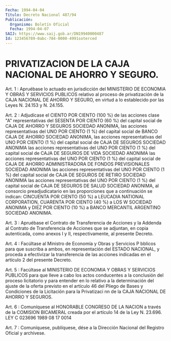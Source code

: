 ```yaml
---
Fecha: 1994-04-04
Título: Decreto Nacional 487/94
Publicación:
  Organismo: Boletín Oficial
  Fecha: 1994-04-07
SAIJ: https://www.saij.gob.ar/DN19940000487
Id: 123456789-0abc-784-0000-4991soterced
---
```

# PRIVATIZACION DE LA CAJA NACIONAL DE AHORRO Y SEGURO.

<a id="1"></a>
Art. 1 : Apruébase lo actuado en jurisdicción del MINISTERIO DE ECONOMIA  Y  OBRAS  Y  SERVICIOS  PUBLICOS  relativo  al proceso de privatización de la CAJA NACIONAL DE AHORRO Y SEGURO, en  virtud  a lo establecido por las Leyes N. 24.153 y N. 24.155.

<a id="2"></a>
Art.  2  :  Adjudícase  el  CIENTO  POR  CIENTO (100 %) de las acciones clase "A" representativas del SESENTA  POR  CIENTO  (60 %) del  capital  social  de CAJA DE AHORRO Y SEGUROS SOCIEDAD ANONIMA, las acciones representativas  del  UNO POR CIENTO (1 %) del capital social  de  BANCO  CAJA DE AHORRO SOCIEDAD  ANONIMA,  las  acciones representativas del  UNO  POR  CIENTO  (1  %) del capital social de CAJA DE SEGUROS SOCIEDAD ANONIMA las acciones  representativas  del UNO  POR CIENTO (1 %) del capital social de CAJA DE SEGUROS DE VIDA SOCIEDAD  ANONIMA  las  acciones representativas del UNO POR CIENTO (1  %) del capital social  de  CAJA  DE  AHORRO  ADMINISTRADORA  DE FONDOS  PREVISIONALES SOCIEDAD ANONIMA las acciones representativas del UNO POR  CIENTO  (1 %) del capital social de CAJA DE SEGUROS DE RETIRO SOCIEDAD ANONIMA  las  acciones  representativas del UNO POR CIENTO  (1  %)  del  capital  social de CAJA DE  SEGUROS  DE  SALUD SOCIEDAD ANONIMA, al consorcio preadjudicatario en las proporciones que a continuación  se  indican:  CINCUENTA POR CIENTO (50 %) a LEUCADIA NATIONAL CORPORATION, CUARENTA  POR CIENTO (40 %) a    LOS  W  SOCIEDAD  ANONIMA  y  DIEZ POR CIENTO (10 %)  a  BANCO MERCANTIL ARGENTINO SOCIEDAD ANONIMA.

<a id="3"></a>
Art.  3 : Apruébase el Contrato de Transferencia de Acciones y la  Addenda  al  Contrato  de  Transferencia  de  Acciones  que  se adjuntan, en copia autenticada, como anexos I y II, respectivamente, al presente Decreto.

<a id="4"></a>
Art. 4 : Facúltase al Ministro de Economía y Obras y Servicios P bblicos  para  que suscriba a ambos, en representación del ESTADO NACIONAL, y proceda  a efectivizar la transferencia de las acciones indicadas en el artículo 2 del presente Decreto.

<a id="5"></a>
Art.  5  :  Facúltase  al  MINISTERIO  DE  ECONOMIA  Y OBRAS Y SERVICIOS  PUBLICOS  para que lleve a cabo los actos conducentes  a la  conclusión  del proceso  licitatorio  y  para  entender  en  lo relativo a la determinación  del ajuste de la oferta previsto en el artículo 46 del Pliego de Bases  y  Condiciones  de  la  Licitación para  la  Privatizaci  nn  de la CAJA NACIONAL DE AHORRO Y SEGUROS.

<a id="6"></a>
Art.  6  :  Comuníquese  al  HONORABLE CONGRESO DE LA NACION a través de la COMISION BICAMERAL creada  por  el  artículo  14 de la Ley N. 23.696. LEY C 023696 1989 08 17 0014

<a id="7"></a>
Art. 7 : Comuníquese, publíquese, dése a la Dirección Nacional del Registro Oficial y archívese.